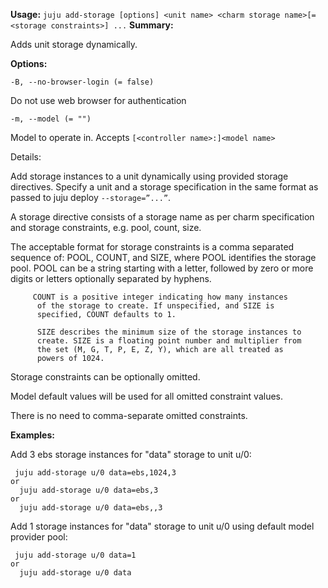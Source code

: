 **Usage:** ` juju add-storage [options] <unit name> <charm storage name>[=<storage constraints>] ... `
**Summary:**

Adds unit storage dynamically.

**Options:**

`-B, --no-browser-login (= false)`

Do not use web browser for authentication

`-m, --model (= "")`

Model to operate in. Accepts `[<controller name>:]<model name>`

Details:

Add storage instances to a unit dynamically using provided storage directives. Specify a unit and a storage specification in the same format as passed to juju deploy `--storage=”...”`.

A storage directive consists of a storage name as per charm specification and storage constraints, e.g. pool, count, size.

The acceptable format for storage constraints is a comma separated sequence of: POOL, COUNT, and SIZE, where POOL identifies the storage pool. POOL can be a string starting with a letter, followed by zero or more digits or letters optionally separated by hyphens.

         COUNT is a positive integer indicating how many instances
          of the storage to create. If unspecified, and SIZE is
          specified, COUNT defaults to 1.

          SIZE describes the minimum size of the storage instances to
          create. SIZE is a floating point number and multiplier from
          the set (M, G, T, P, E, Z, Y), which are all treated as
          powers of 1024.
Storage constraints can be optionally omitted.

Model default values will be used for all omitted constraint values.

There is no need to comma-separate omitted constraints.

**Examples:**

Add 3 ebs storage instances for "data" storage to unit u/0:

     juju add-storage u/0 data=ebs,1024,3 
    or
      juju add-storage u/0 data=ebs,3
    or
      juju add-storage u/0 data=ebs,,3
Add 1 storage instances for "data" storage to unit u/0 using default model provider pool:

     juju add-storage u/0 data=1 
    or
      juju add-storage u/0 data
